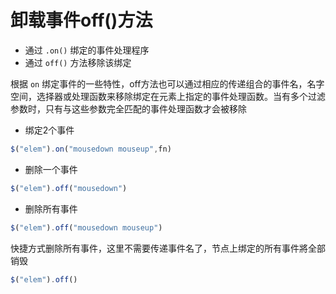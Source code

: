 # 卸载事件off()方法 


* 通过 `.on()` 绑定的事件处理程序
* 通过 `off()` 方法移除该绑定

根据 `on` 绑定事件的一些特性，off方法也可以通过相应的传递组合的事件名，名字空间，选择器或处理函数来移除绑定在元素上指定的事件处理函数。当有多个过滤参数时，只有与这些参数完全匹配的事件处理函数才会被移除

* 绑定2个事件

```js
$("elem").on("mousedown mouseup",fn)
```

* 删除一个事件

```js
$("elem").off("mousedown")
```

* 删除所有事件

```js
$("elem").off("mousedown mouseup")
```

快捷方式删除所有事件，这里不需要传递事件名了，节点上绑定的所有事件將全部销毁

```js
$("elem").off()
```